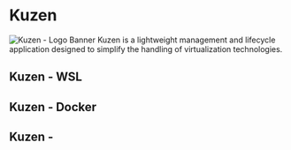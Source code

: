 # Kuzen
![Kuzen - Logo Banner](https://github.com/user-attachments/assets/0f11ccf2-fd19-4c4d-acd0-63d96ed2c467)
Kuzen is a lightweight management and lifecycle application designed to simplify the handling of virtualization technologies.

## Kuzen - WSL

## Kuzen - Docker

## Kuzen - 
